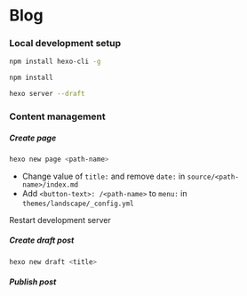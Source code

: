 # Blog

### Local development setup

```sh
npm install hexo-cli -g
```
```sh
npm install
```
```sh
hexo server --draft
```
### Content management

##### Create page

```sh
hexo new page <path-name>
```
- Change value of `title:` and remove `date:` in `source/<path-name>/index.md`
- Add `<button-text>: /<path-name>` to `menu:` in `themes/landscape/_config.yml`

Restart development server

##### Create draft post
```sh
hexo new draft <title>
```

##### Publish post 

